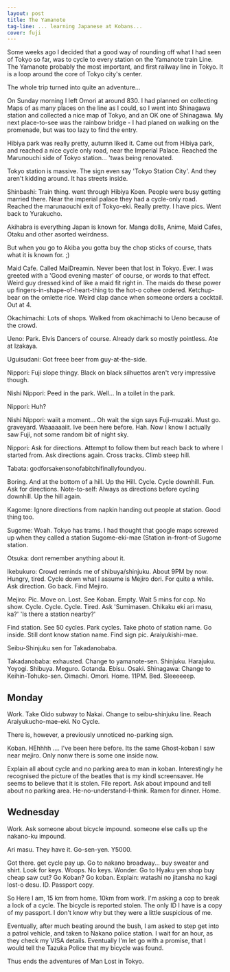```yaml
---
layout: post
title: The Yamanote
tag-line: ... learning Japanese at Kobans...
cover: fuji
---
```


Some weeks ago I decided that a good way of rounding off what I had seen of
Tokyo so far, was to cycle to every station on the Yamanote train Line. The
Yamanote probably the most important, and first railway line in Tokyo. It is a
loop around the core of Tokyo city's center.

The whole trip turned into quite an adventure...

On Sunday morning I left Omori at around 830. I had planned on collecting Maps
of as many places on the line as I could, so I went into Shinagawa station and
collected a nice map of Tokyo, and an OK one of Shinagawa. My next place-to-see
was the rainbow bridge - I had planed on walking on the promenade, but was too
lazy to find the entry.

Hibiya park was really pretty, autumn liked it. Came out from Hibiya park, and
reached a nice cycle only road, near the Imperial Palace. Reached the Marunouchi
side of Tokyo station... 'twas being renovated.

Tokyo station is massive. The sign even say 'Tokyo Station City'. And they
aren't kidding around. It has streets inside.

Shinbashi: Train thing. went through Hibiya Koen. People were busy getting
married there. Near the imperial palace they had a cycle-only road. Reached the
marunaouchi exit of Tokyo-eki. Really pretty. I have pics. Went back to
Yurakucho.

Akihabra is everything Japan is known for. Manga dolls, Anime, Maid Cafes,
Otaku and other asorted weirdness.

But when you go to Akiba you gotta buy the chop sticks of course, thats what it
is known for. ;)

Maid Cafe. Called MaiDreamin. Never been that lost in Tokyo. Ever. I was
greeted with a 'Good evening master' of course, or words to that effect. Weird
guy dressed kind of like a maid fit right in. The maids do these power up
fingers-in-shape-of-heart-thing to the hot-o cohee ordered. Ketchup-bear on the
omlette rice. Weird clap dance when someone orders a cocktail. Out at 4.

Okachimachi: Lots of shops. Walked from okachimachi to Ueno because of the
crowd.

Ueno: Park. Elvis Dancers of course. Already dark so mostly pointless. Ate at
Izakaya.

Uguisudani: Got freee beer from guy-at-the-side.

Nippori: Fuji slope thingy. Black on black silhuettos aren't very impressive
though.

Nishi Nippori: Peed in the park. Well... In a toilet in the park.

Nippori: Huh?

Nishi Nippori: waiit a moment... Oh wait the sign says Fuji-muzaki. Must go.
graveyard. Waaaaaaiit. Ive been here before. Hah. Now I know I actually saw
Fuji, not some random bit of night sky.

Nippori: Ask for directions. Attempt to follow them but reach
back to where I started from. Ask directions again. Cross tracks. Climb steep
hill.

Tabata: godforsakensonofabitchifinallyfoundyou.

Boring. And at the bottom of a
hill. Up the Hill. Cycle. Cycle downhill. Fun. Ask for directions.
Note-to-self: Always as directions before cycling downhill. Up the hill again.

Kagome: Ignore directions from napkin handing out people at station. Good thing
too.

Sugome: Woah. Tokyo has trams. I had thought that google maps screwed up when
they called a station Sugome-eki-mae (Station in-front-of Sugome station.

Otsuka: dont remember anything about it.

Ikebukuro: Crowd reminds me of shibuya/shinjuku. About 9PM by now. Hungry,
tired. Cycle down what I assume is Mejiro dori. For quite a while. Ask
direction. Go back. Find Mejiro.

Mejiro: Pic. Move on. Lost. See Koban. Empty. Wait 5 mins for cop. No show.
Cycle. Cycle. Cycle. Tired. Ask 'Sumimasen. Chikaku eki ari masu, ka?' 'Is
there a station nearby?'

Find station. See 50 cycles. Park cycles. Take photo of station name. Go
inside. Still dont know station name. Find sign pic. Araiyukishi-mae.

Seibu-Shinjuku sen for Takadanobaba.

Takadanobaba: exhausted. Change to yamanote-sen. Shinjuku. Harajuku. Yoyogi.
Shibuya. Meguro. Gotanda. Ebisu. Osaki. Shinagawa: Change to Keihin-Tohuko-sen.
Oimachi. Omori. Home. 11PM. Bed. Sleeeeeep.

Monday
------

Work. Take Oido subway to Nakai. Change to seibu-shinjuku line. Reach
Araiyukucho-mae-eki. No Cycle.

There is, however, a previously unnoticed no-parking sign.

Koban. HEhhhh .... I've been here before. Its the same Ghost-koban I saw near
mejiro. Only nonw there is some one inside now.

Explain all about cycle and no parking area to man in koban. Interestingly he
recognised the picture of the beatles that is my kindl screensaver. He seems
to believe that it is stolen. File report. Ask about impound and tell about no
parking area. He-no-understand-I-think. Ramen for dinner. Home.

Wednesday
---------

Work. Ask someone about bicycle impound. someone else calls up the nakano-ku
impound.

Ari masu. They have it. Go-sen-yen. Y5000.

Got there. get cycle pay up. Go to nakano broadway... buy sweater and shirt.
Look for keys. Woops. No keys. Wonder. Go to Hyaku yen shop buy cheap saw cut?
Go Koban? Go koban. Explain: watashi no jitansha no kagi lost-o desu. ID.
Passport copy. 

So Here I am, 15 km from home. 10km from work. I'm asking a cop to break a lock
of a cycle. The bicycle is reported stolen. The only ID I have is a copy of my
passport. I don't know why but they were a little suspicious of me.

Eventually, after much beating around the bush, I am asked to step get into a
patrol vehicle, and taken to Nakano police station. I wait for an hour, as
they check my VISA details. Eventually I'm let go with a promise, that I would
tell the Tazuka Police that my bicycle was found.

Thus ends the adventures of Man Lost in Tokyo.
